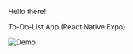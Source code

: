 Hello there!

To-Do-List App (React Native Expo)

![Demo](https://user-images.githubusercontent.com/150369058/283982971-34158411-e306-4ba4-95d0-1f314ce2bc39.gif)
